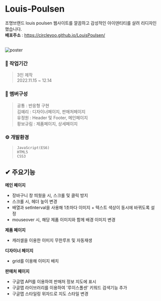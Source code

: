 # Louis-Poulsen

조명브랜드 louis poulsen 웹사이트를 깔끔하고 감성적인 아이덴티티를 살려 리디자인했습니다. <br/>
**배포주소** : <https://circleyoo.github.io/LouisPoulsen/> <br/> <br/>

![poster](https://github.com/CircleYoo/LouisPoulsen/blob/main/assets/reponsive.png)


### 💼 작업기간
> 3인 제작 <br/>
  2022.11.15 ~ 12.14

### 🤝 멤버구성
> 공통 : 반응형 구현 <br/>
  김예리 : 디자이너페이지, 판매처페이지 <br/>
  유정원    :  Header 및 Footer, 메인페이지 <br/>
  황보규림  :  제품페이지, 상세페이지

### ⚙ 개발환경
> `JavaScript(ES6)` <br/>
  `HTML5` <br/>
  `CSS3`

## ✔ 주요기능
**메인 페이지**
* 장바구니 창 띄웠을 시, 스크롤 및 클릭 방지
* 스크롤 시, 헤더 높이 변경
* 배열과 setInterval을 사용해 1초마다 이미지 + 텍스트 색상이 동시에 바뀌도록 설정
* mouseover 시, 해당 제품 이미지와 함께 배경 이미지 변경

**제품 페이지**
* 캐러셀을 이용한 이미지 무한루프 및 자동재생

**디자이너 페이지**
* grid를 이용해 이미지 배치

**판매처 페이지**
* 구글맵 API를 이용하여 판매처 정보 지도에 표시
* 구글맵 라이브러리를 이용하여  '루이스폴센' 키워드 검색기능 추가
* 구글맵 스타일링 위자드로 지도 스타일 변경
